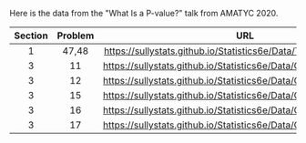 Here is the data from the "What Is a P-value?" talk from AMATYC 2020. 

|Section|Problem|URL|
|:---:|:---:|:---:|
|1|47,48|<a>https://sullystats.github.io/Statistics6e/Data/Tornadoes_2017.csv</a><br/>|
|3|11|<a>https://sullystats.github.io/Statistics6e/Data/Chapter1/1_3_11.csv</a><br/>|
|3|12|<a>https://sullystats.github.io/Statistics6e/Data/Chapter1/1_3_12.csv</a><br/>|
|3|15|<a>https://sullystats.github.io/Statistics6e/Data/Chapter1/1_3_15.csv</a><br/>|
|3|16|<a>https://sullystats.github.io/Statistics6e/Data/Chapter1/1_3_16.csv</a><br/>|
|3|17|<a>https://sullystats.github.io/Statistics6e/Data/Chapter1/1_3_17.csv</a><br/>|

